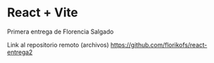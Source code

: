 # React + Vite

Primera entrega de Florencia Salgado

Link al repositorio remoto (archivos)
https://github.com/florikofs/react-entrega2
